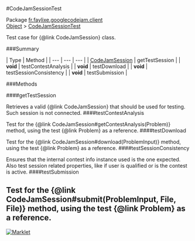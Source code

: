 #CodeJamSessionTest

Package [fr.faylixe.googlecodejam.client](README.md)<br>
[Object](../../../java/langObject.md) > [CodeJamSessionTest](CodeJamSessionTest.md)

Test case for {@link CodeJamSession} class.

###Summary


| Type | Method |
| --- | --- | --- |
| [CodeJamSession](CodeJamSession.md) | getTestSession |
| **void** | testContestAnalysis |
| **void** | testDownload |
| **void** | testSessionConsistency |
| **void** | testSubmission |

###Methods

####getTestSession


Retrieves a valid {@link CodeJamSession}
 that should be used for testing.
 Such session is not connected.
####testContestAnalysis


Test for the {@link CodeJamSession#getContestAnalysis(Problem)}
 method, using the test {@link Problem} as a reference.
####testDownload


Test for the {@link CodeJamSession#download(ProblemInput)}
 method, using the test {@link Problem} as a reference.
####testSessionConsistency


Ensures that the internal contest info instance used
 is the one expected. Also test session related properties,
 like if user is qualified or is the contest is active.
####testSubmission


Test for the {@link CodeJamSession#submit(ProblemInput, File, File)}
 method, using the test {@link Problem} as a reference.
---
[![Marklet](https://img.shields.io/badge/Generated%20by-Marklet-green.svg)](https://github.com/Faylixe/marklet)